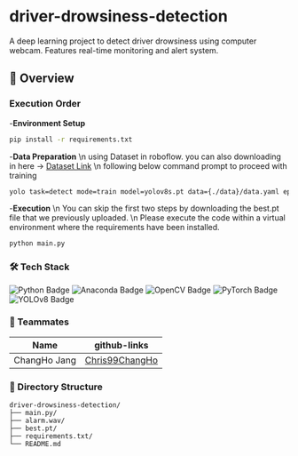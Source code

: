 # driver-drowsiness-detection
A deep learning project to detect driver drowsiness using computer webcam. Features real-time monitoring and alert system. 


## 📝 Overview
### Execution Order
-**Environment Setup**
```bash
pip install -r requirements.txt
```
-**Data Preparation** \n using Dataset in roboflow. you can also downloading in here -> <a href="https://universe.roboflow.com/karthik-madhvan/drowsiness-detection-xsriz">Dataset Link</a> \n
following below command prompt to proceed with training
```bash
yolo task=detect mode=train model=yolov8s.pt data={./data}/data.yaml epochs=100 imgsz=640
```

-**Execution**
\n You can skip the first two steps by downloading the best.pt file that we previously uploaded.
\n Please execute the code within a virtual environment where the requirements have been installed.
```bash
python main.py
```

### 🛠️ Tech Stack
![Python Badge](https://img.shields.io/badge/Python-3776AB?style=flat&logo=Python&logoColor=white)
![Anaconda Badge](https://img.shields.io/badge/Anaconda-44A833?style=flat&logo=Anaconda&logoColor=white)
![OpenCV Badge](https://img.shields.io/badge/OpenCV-5C3EE8?style=flat&logo=OpenCV&logoColor=white)
![PyTorch Badge](https://img.shields.io/badge/PyTorch-EE4C2C?style=flat&logo=PyTorch&logoColor=white)
![YOLOv8 Badge](https://img.shields.io/badge/YOLOv8-FFA500?style=flat&logo=data:image/png;base64,iVBORw0KGgoAAAANSUhEUgAAABAAAAAQCAYAAAAf8/9hAAAAiklEQVR42mL8//8/AzUBEQNGJkU4DDXwzGcNQFAY1QGECQNEHjwZL8oMwk6FBOAjDlC7HBhU/gZPogR4gyYhBLVcAOxlAaVwDQTsUM1UPgyYYBmVwMlVsUMU1YKJVBkR2EFkXgACkABYQ/wcAaWI3gGAV6ADcVJcAhDmRBBwDAACRMIK3v5Dh0AAAAASUVORK5CYII=&logoColor=white)


### 👥 Teammates

|  Name  |  github-links   |
|:----------:|:----------:|
|    ChangHo Jang    |  <a href="https://github.com/Chris99ChangHo">Chris99ChangHo</a>  |


### 📁 Directory Structure
```
driver-drowsiness-detection/
├── main.py/                   
├── alarm.wav/                      
├── best.pt/        
├── requirements.txt/                 
└── README.md                 
```
